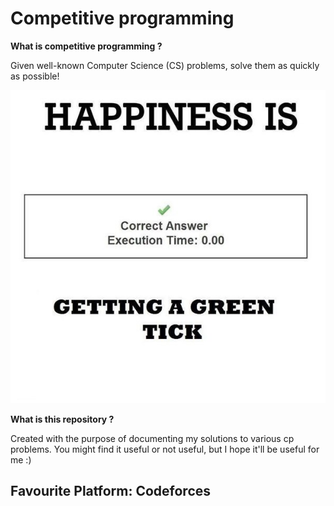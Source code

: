 # Competitive programming

**What is competitive programming ?**

Given well-known Computer Science (CS) problems, solve them as quickly as possible!

![Summary](happiness.jpeg)

**What is this repository ?**

Created with the purpose of documenting my solutions to various cp problems.
You might find it useful or not useful, but I hope it'll be useful for me :)

## Favourite Platform: Codeforces


